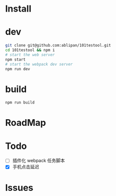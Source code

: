 # Install
# dev
``` bash
git clone git@github.com:ablipan/101testool.git
cd 101testool && npm i
# start the web server
npm start
# start the webpack dev server
npm run dev
```
# build
```bash
npm run build
```
# RoadMap

# Todo
* [ ] 插件化 webpack 任务脚本
* [x] 手机点击延迟

# Issues

